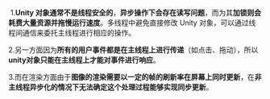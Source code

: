 ​	1.**Unity 对象通常不是线程安全的**，**异步操作下会存在读写问题**，而为其**加锁则会耗费大量资源并拖慢运行速度**。多线程中避免直接修改 Unity 对象，可以通过线程间通信来委托主线程进行相应的操作。

​	2.另一方面因为**所有的用户事件都是在主线程上进行传递**（如点击、拖动），所以**unity对象只能在主线程上才能对事件进行响应**。

​	3.而在渲染方面由于**图像的渲染需要以一定的帧的刷新率在屏幕上同时更新**，在**非主线程异步化的情况下无法确定这个处理过程能够实现同步更新**。

